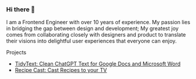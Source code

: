 ### Hi there 👋

I am a Frontend Engineer with over 10 years of experience. My passion lies in bridging the gap between design and development; My greatest joy comes from collaborating closely with designers and product to translate their visions into delightful user experiences that everyone can enjoy.

Projects

- [TidyText: Clean ChatGPT Text for Google Docs and Microsoft Word](https://tidytext.cc)
- [Recipe Cast: Cast Recipes to your TV](https://recipecast.app)

<!--
**rachelslurs/rachelslurs** is a ✨ _special_ ✨ repository because its `README.md` (this file) appears on your GitHub profile.

Here are some ideas to get you started:

- 🔭 I’m currently working on ...
- 🌱 I’m currently learning ...
- 👯 I’m looking to collaborate on ...
- 🤔 I’m looking for help with ...
- 💬 Ask me about ...
- 📫 How to reach me: ...
- 😄 Pronouns: ...
- ⚡ Fun fact: ...
-->
